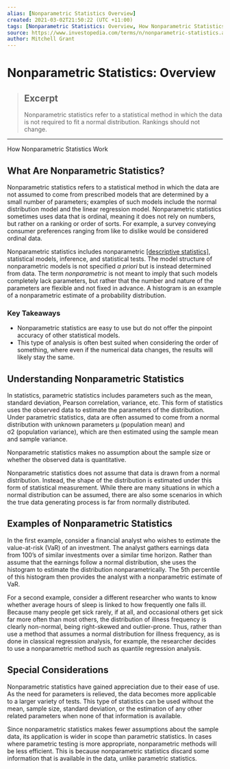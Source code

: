 ```yaml
---
alias: [Nonparametric Statistics Overview]
created: 2021-03-02T21:50:22 (UTC +11:00)
tags: [Nonparametric Statistics: Overview, How Nonparametric Statistics Work]
source: https://www.investopedia.com/terms/n/nonparametric-statistics.asp
author: Mitchell Grant
---
```


# Nonparametric Statistics: Overview

> ## Excerpt
> Nonparametric statistics refer to a statistical method in which the data is not required to fit a normal distribution. Rankings should not change.

---

How Nonparametric Statistics Work
## What Are Nonparametric Statistics?

Nonparametric statistics refers to a statistical method in which the data are not assumed to come from prescribed models that are determined by a small number of parameters; examples of such models include the normal distribution model and the linear regression model. Nonparametric statistics sometimes uses data that is ordinal, meaning it does not rely on numbers, but rather on a ranking or order of sorts. For example, a survey conveying consumer preferences ranging from like to dislike would be considered ordinal data.

Nonparametric statistics includes nonparametric [[descriptive statistics]](https://www.investopedia.com/terms/d/descriptive_statistics.asp), statistical models, inference, and statistical tests. The model structure of nonparametric models is not specified _a priori_ but is instead determined from data. The term _nonparametric_ is not meant to imply that such models completely lack parameters, but rather that the number and nature of the parameters are flexible and not fixed in advance. A histogram is an example of a nonparametric estimate of a probability distribution.

### Key Takeaways

-   Nonparametric statistics are easy to use but do not offer the pinpoint accuracy of other statistical models.
-   This type of analysis is often best suited when considering the order of something, where even if the numerical data changes, the results will likely stay the same.

## Understanding Nonparametric Statistics

In statistics, parametric statistics includes parameters such as the mean, standard deviation, Pearson correlation, variance, etc. This form of statistics uses the observed data to estimate the parameters of the distribution. Under parametric statistics, data are often assumed to come from a normal distribution with unknown parameters μ (population mean) and σ2 (population variance), which are then estimated using the sample mean and sample variance.

Nonparametric statistics makes no assumption about the sample size or whether the observed data is quantitative.

Nonparametric statistics does not assume that data is drawn from a normal distribution. Instead, the shape of the distribution is estimated under this form of statistical measurement. While there are many situations in which a normal distribution can be assumed, there are also some scenarios in which the true data generating process is far from normally distributed.

## Examples of Nonparametric Statistics

In the first example, consider a financial analyst who wishes to estimate the value-at-risk (VaR) of an investment. The analyst gathers earnings data from 100’s of similar investments over a similar time horizon. Rather than assume that the earnings follow a normal distribution, she uses the histogram to estimate the distribution nonparametrically. The 5th percentile of this histogram then provides the analyst with a nonparametric estimate of VaR.

For a second example, consider a different researcher who wants to know whether average hours of sleep is linked to how frequently one falls ill. Because many people get sick rarely, if at all, and occasional others get sick far more often than most others, the distribution of illness frequency is clearly non-normal, being right-skewed and outlier-prone. Thus, rather than use a method that assumes a normal distribution for illness frequency, as is done in classical regression analysis, for example, the researcher decides to use a nonparametric method such as quantile regression analysis.

## Special Considerations

Nonparametric statistics have gained appreciation due to their ease of use. As the need for parameters is relieved, the data becomes more applicable to a larger variety of tests. This type of statistics can be used without the mean, sample size, standard deviation, or the estimation of any other related parameters when none of that information is available.

Since nonparametric statistics makes fewer assumptions about the sample data, its application is wider in scope than parametric statistics. In cases where parametric testing is more appropriate, nonparametric methods will be less efficient. This is because nonparametric statistics discard some information that is available in the data, unlike parametric statistics.
